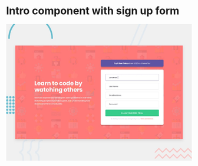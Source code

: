 # Intro component with sign up form

![Design preview for the Intro component with sign up form coding challenge](./design/desktop-preview.jpg)
